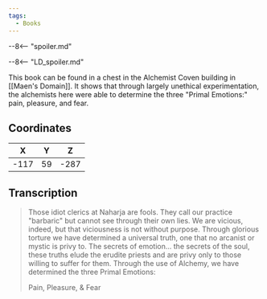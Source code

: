 ```yaml
---
tags:
  - Books
---
```


--8<-- "spoiler.md"

--8<-- "LD_spoiler.md"

This book can be found in a chest in the Alchemist Coven building in [[Maen's Domain]]. It shows that through largely unethical experimentation, the alchemists here were able to determine the three "Primal Emotions:" pain, pleasure, and fear.

## Coordinates
| **X** | **Y** | **Z** |
| :---: | :---: | :---: |
| -117  |  59   | -287  |

## Transcription
> Those idiot clerics at Naharja are fools. They call our practice "barbaric" but cannot see through their own lies. We are vicious, indeed, but that viciousness is not without purpose. Through glorious torture we have determined a universal truth, one that no arcanist or mystic is privy to. The secrets of emotion... the secrets of the soul, these truths elude the erudite priests and are privy only to those willing to suffer for them. Through the use of Alchemy, we have determined the three Primal Emotions:
>
> Pain, Pleasure, & Fear

